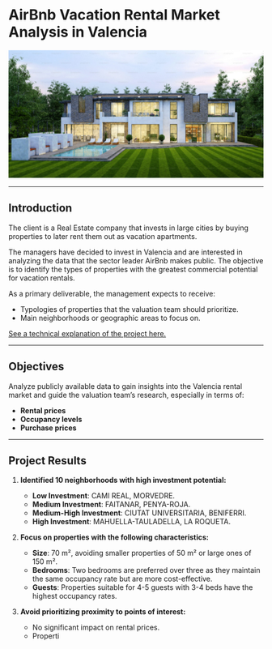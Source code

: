 # AirBnb Vacation Rental Market Analysis in Valencia

![Project Image](https://github.com/pedrocaravaca/inversion-turistica-valencia/blob/main/Datos/Images/portada.jpeg)

---

## **Introduction**
The client is a Real Estate company that invests in large cities by buying properties to later rent them out as vacation apartments.

The managers have decided to invest in Valencia and are interested in analyzing the data that the sector leader AirBnb makes public. The objective is to identify the types of properties with the greatest commercial potential for vacation rentals.

As a primary deliverable, the management expects to receive:
- Typologies of properties that the valuation team should prioritize.
- Main neighborhoods or geographic areas to focus on.

[See a technical explanation of the project here.](#)

---

## **Objectives**
Analyze publicly available data to gain insights into the Valencia rental market and guide the valuation team’s research, especially in terms of:
- **Rental prices**
- **Occupancy levels**
- **Purchase prices**

---

## **Project Results**
1. **Identified 10 neighborhoods with high investment potential:**
   - **Low Investment**: CAMI REAL, MORVEDRE.
   - **Medium Investment**: FAITANAR, PENYA-ROJA.
   - **Medium-High Investment**: CIUTAT UNIVERSITARIA, BENIFERRI.
   - **High Investment**: MAHUELLA-TAULADELLA, LA ROQUETA.

2. **Focus on properties with the following characteristics:**
   - **Size**: 70 m², avoiding smaller properties of 50 m² or large ones of 150 m².
   - **Bedrooms**: Two bedrooms are preferred over three as they maintain the same occupancy rate but are more cost-effective.
   - **Guests**: Properties suitable for 4-5 guests with 3-4 beds have the highest occupancy rates.

3. **Avoid prioritizing proximity to points of interest:**
   - No significant impact on rental prices.
   - Properti
